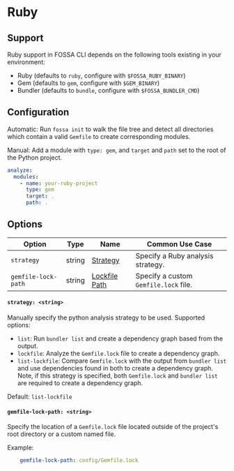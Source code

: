 # Ruby

## Support
Ruby support in FOSSA CLI depends on the following tools existing in your environment:

- Ruby (defaults to `ruby`, configure with `$FOSSA_RUBY_BINARY`)
- Gem (defaults to `gem`, configure with `$GEM_BINARY`)
- Bundler (defaults to `bundle`, configure with `$FOSSA_BUNDLER_CMD`)

## Configuration
Automatic: Run `fossa init` to walk the file tree and detect all directories which contain a valid `Gemfile` to create corresponding modules.

Manual: Add a module with `type: gem`, and `target` and `path` set to the root of the Python project.

```yaml
analyze:
  modules:
    - name: your-ruby-project
      type: gem
      target: .
      path: .
```

## Options
| Option              |  Type  | Name                                     | Common Use Case                       |
| ------------------- | :----: | ---------------------------------------- | ------------------------------------- |
| `strategy`          | string | [Strategy](#Strategy:-<string>)          | Specify a Ruby analysis strategy.     |
| `gemfile-lock-path` | string | [Lockfile Path](#requirements:-<string>) | Specify a custom `Gemfile.lock` file. |

#### `strategy: <string>`
Manually specify the python analysis strategy to be used. Supported options:
- `list`: Run `bundler list` and create a dependency graph based from the output.
- `lockfile`: Analyze the `Gemfile.lock` file to create a dependency graph.
- `list-lockfile`: Compare `Gemfile.lock` with the output from `bundler list` and use dependencies found in both to create a dependency graph. Note, if this strategy is specified, both `Gemfile.lock` and `bundler list` are required to create a dependency graph.

Default: `list-lockfile`

#### `gemfile-lock-path: <string>`
Specify the location of a `Gemfile.lock` file located outside of the project's root directory or a custom named file.

Example:
```yaml
    gemfile-lock-path: config/Gemfile.lock
```